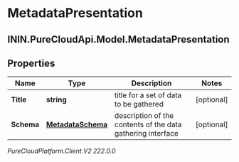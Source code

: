 # MetadataPresentation

## ININ.PureCloudApi.Model.MetadataPresentation

## Properties

|Name | Type | Description | Notes|
|------------ | ------------- | ------------- | -------------|
| **Title** | **string** | title for a set of data to be gathered | [optional] |
| **Schema** | [**MetadataSchema**](MetadataSchema) | description of the contents of the data gathering interface | [optional] |



_PureCloudPlatform.Client.V2 222.0.0_
